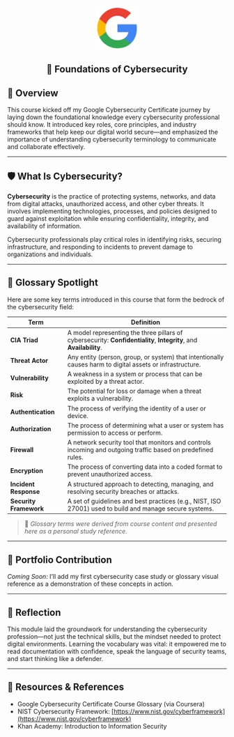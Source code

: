 <p align="center"><img src="../../Assets/Google_logo.png" alt="Google Course Logo" width="100"/></p>

<h2><p align="center">🧭 Foundations of Cybersecurity</p></h2>

## 📌 Overview
This course kicked off my Google Cybersecurity Certificate journey by laying down the foundational knowledge every cybersecurity professional should know. It introduced key roles, core principles, and industry frameworks that help keep our digital world secure—and emphasized the importance of understanding cybersecurity terminology to communicate and collaborate effectively.

---

## 🛡️ What Is Cybersecurity?

**Cybersecurity** is the practice of protecting systems, networks, and data from digital attacks, unauthorized access, and other cyber threats. It involves implementing technologies, processes, and policies designed to guard against exploitation while ensuring confidentiality, integrity, and availability of information.

Cybersecurity professionals play critical roles in identifying risks, securing infrastructure, and responding to incidents to prevent damage to organizations and individuals.

---

## 🧠 Glossary Spotlight

Here are some key terms introduced in this course that form the bedrock of the cybersecurity field:

| Term                    | Definition |
|------------------------|------------|
| **CIA Triad**          | A model representing the three pillars of cybersecurity: **Confidentiality**, **Integrity**, and **Availability**. |
| **Threat Actor**       | Any entity (person, group, or system) that intentionally causes harm to digital assets or infrastructure. |
| **Vulnerability**      | A weakness in a system or process that can be exploited by a threat actor. |
| **Risk**               | The potential for loss or damage when a threat exploits a vulnerability. |
| **Authentication**     | The process of verifying the identity of a user or device. |
| **Authorization**      | The process of determining what a user or system has permission to access or perform. |
| **Firewall**           | A network security tool that monitors and controls incoming and outgoing traffic based on predefined rules. |
| **Encryption**         | The process of converting data into a coded format to prevent unauthorized access. |
| **Incident Response**  | A structured approach to detecting, managing, and resolving security breaches or attacks. |
| **Security Framework** | A set of guidelines and best practices (e.g., NIST, ISO 27001) used to build and manage secure systems. |

> 📌 _Glossary terms were derived from course content and presented here as a personal study reference._

---

## 📂 Portfolio Contribution
*Coming Soon:* I’ll add my first cybersecurity case study or glossary visual reference as a demonstration of these concepts in action.

---

## 💬 Reflection
This module laid the groundwork for understanding the cybersecurity profession—not just the technical skills, but the mindset needed to protect digital environments. Learning the vocabulary was vital: it empowered me to read documentation with confidence, speak the language of security teams, and start thinking like a defender.

---

## 🔗 Resources & References
- Google Cybersecurity Certificate Course Glossary (via Coursera)
- NIST Cybersecurity Framework: [https://www.nist.gov/cyberframework](https://www.nist.gov/cyberframework)
- Khan Academy: Introduction to Information Security

